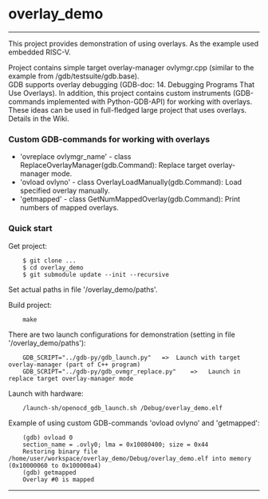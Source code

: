 
# overlay_demo

----

This project provides demonstration of using overlays.
As the example used embedded RISC-V.

Project contains simple target overlay-manager ovlymgr.cpp (similar to the example from /gdb/testsuite/gdb.base).  
GDB supports overlay debugging (GDB-doc: 14. Debugging Programs That Use Overlays).
In addition, this project contains custom instruments (GDB-commands implemented with Python-GDB-API) for working with overlays.  
These ideas can be used in full-fledged large project that uses overlays.
Details in the Wiki.


### Custom GDB-commands for working with overlays

* 'ovreplace ovlymgr_name' - class ReplaceOverlayManager(gdb.Command):    Replace target overlay-manager mode.
* 'ovload ovlyno' - class OverlayLoadManually(gdb.Command):   Load specified overlay manually.
* 'getmapped' - class GetNumMappedOverlay(gdb.Command):   Print numbers of mapped overlays.


### Quick start

Get project:

        $ git clone ...
        $ cd overlay_demo
        $ git submodule update --init --recursive

Set actual paths in file '/overlay_demo/paths'.

Build project:

        make

There are two launch configurations for demonstration (setting in file '/overlay_demo/paths'):

        GDB_SCRIPT="../gdb-py/gdb_launch.py"   =>  Launch with target overlay-manager (part of C++ program)
        GDB_SCRIPT="../gdb-py/gdb_ovmgr_replace.py"    =>   Launch in replace target overlay-manager mode

Launch with hardware:

        /launch-sh/openocd_gdb_launch.sh /Debug/overlay_demo.elf

Example of using custom GDB-commands 'ovload ovlyno' and 'getmapped':

        (gdb) ovload 0
        section_name = .ovly0; lma = 0x10080400; size = 0x44
        Restoring binary file /home/user/workspace/overlay_demo/Debug/overlay_demo.elf into memory (0x10000060 to 0x100000a4)
        (gdb) getmapped
        Overlay #0 is mapped

----


